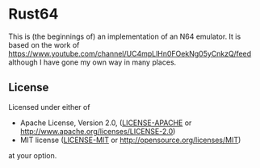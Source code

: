 # Rust64

This is (the beginnings of) an implementation of an N64 emulator.
It is based on the work of https://www.youtube.com/channel/UC4mpLlHn0FOekNg05yCnkzQ/feed although I have gone my own way in many places.

## License

Licensed under either of

 * Apache License, Version 2.0, ([LICENSE-APACHE](LICENSE-APACHE) or http://www.apache.org/licenses/LICENSE-2.0)
 * MIT license ([LICENSE-MIT](LICENSE-MIT) or http://opensource.org/licenses/MIT)

at your option.
